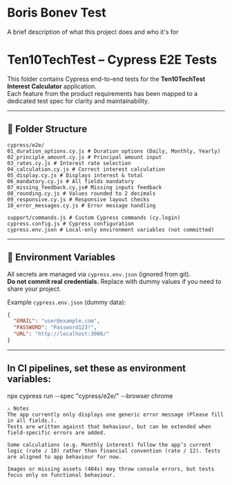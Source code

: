 
# Boris Bonev Test

A brief description of what this project does and who it's for

# Ten10TechTest – Cypress E2E Tests

This folder contains Cypress end-to-end tests for the **Ten10TechTest Interest Calculator** application.  
Each feature from the product requirements has been mapped to a dedicated test spec for clarity and maintainability.

---

## 📂 Folder Structure
```text
cypress/e2e/
01_duration_options.cy.js # Duration options (Daily, Monthly, Yearly)
02_principle_amount.cy.js # Principal amount input
03_rates.cy.js # Interest rate selection
04_calculation.cy.js # Correct interest calculation
05_display.cy.js # Displays interest & total
06_mandatory.cy.js # All fields mandatory
07_missing_feedback.cy.js# Missing inputs feedback
08_rounding.cy.js # Values rounded to 2 decimals
09_responsive.cy.js # Responsive layout checks
10_error_messages.cy.js # Error message handling

support/commands.js # Custom Cypress commands (cy.login)
cypress.config.js # Cypress configuration
cypress.env.json # Local-only environment variables (not committed)
```
---

## 🔑 Environment Variables

All secrets are managed via `cypress.env.json` (ignored from git).  
**Do not commit real credentials.** Replace with dummy values if you need to share your project.

Example `cypress.env.json` (dummy data):

```json
{
  "EMAIL": "user@example.com",
  "PASSWORD": "Password123!",
  "URL": "http://localhost:3000/"
}
```
---
## In CI pipelines, set these as environment variables:

npx cypress run --spec "cypress/e2e/" --browser chrome

```
⚠️ Notes
The app currently only displays one generic error message (Please fill in all fields.).
Tests are written against that behaviour, but can be extended when field-specific errors are added.

Some calculations (e.g. Monthly interest) follow the app’s current logic (rate / 10) rather than financial convention (rate / 12). Tests are aligned to app behaviour for now.

Images or missing assets (404s) may throw console errors, but tests focus only on functional behaviour.
